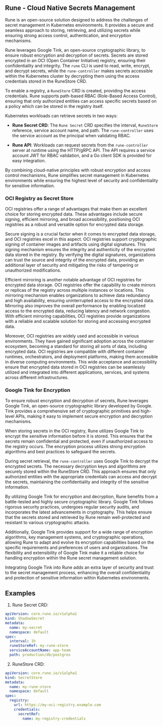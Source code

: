 ## **Rune - Cloud Native Secrets Management**

Rune is an open-source solution designed to address the challenges of secret management in Kubernetes environments. It provides a secure and seamless approach to storing, retrieving, and utilizing secrets while ensuring strong access control, authentication, and encryption mechanisms.

Rune leverages Google Tink, an open-source cryptographic library, to ensure robust encryption and decryption of secrets. Secrets are stored encrypted in an OCI (Open Container Initiative) registry, ensuring their confidentiality and integrity. The `rune` CLI is used to read, write, encrypt, and decrypt secrets, while the `rune-controller` makes secrets accessible within the Kubernetes cluster by decrypting them using the access credentials stored in the RuneStore CRD.

To enable a registry, a `RuneStore` CRD is created, providing the access credentials. Rune supports path-based RBAC (Role-Based Access Control), ensuring that only authorized entities can access specific secrets based on a policy which can be stored in the registry itself.

Kubernetes workloads can retrieve secrets in two ways:

- **Rune Secret CRD**: The `Rune Secret` CRD specifies the interval, `RuneStore` reference, service account name, and path. The `rune-controller` uses the service account as the principal when validating RBAC.

- **Rune API**: Workloads can request secrets from the `rune-controller` server at runtime using the HTTP/gRPC API. The API requires a service account JWT for RBAC validation, and a Go client SDK is provided for easy integration.

By combining cloud-native principles with robust encryption and access control mechanisms, Rune simplifies secret management in Kubernetes environments while ensuring the highest level of security and confidentiality for sensitive information.

### **OCI Registry as Secret Store**
OCI registries offer a range of advantages that make them an excellent choice for storing encrypted data. These advantages include secure signing, efficient mirroring, and broad accessibility, positioning OCI registries as a robust and versatile option for encrypted data storage.

Secure signing is a crucial factor when it comes to encrypted data storage, and OCI registries excel in this aspect. OCI registries support cryptographic signing of container images and artifacts using digital signatures. This signing mechanism ensures the integrity and authenticity of the encrypted data stored in the registry. By verifying the digital signatures, organizations can trust the source and integrity of the encrypted data, providing an additional layer of security and mitigating the risks of tampering or unauthorized modifications.

Efficient mirroring is another notable advantage of OCI registries for encrypted data storage. OCI registries offer the capability to create mirrors or replicas of the registry across multiple instances or locations. This mirroring mechanism enables organizations to achieve data redundancy and high availability, ensuring uninterrupted access to the encrypted data. Mirroring also improves the overall performance by enabling localized access to the encrypted data, reducing latency
and network congestion. With efficient mirroring capabilities, OCI registries provide organizations with a reliable and scalable solution for storing and accessing encrypted data.

Moreover, OCI registries are widely used and accessible in various environments. They have gained significant adoption across the container ecosystem, becoming a standard for storing all sorts of data, including encrypted data. OCI registries are compatible with different container runtimes, orchestrators, and deployment platforms, making them accessible in diverse computing environments. This wide acceptance and accessibility ensure that encrypted data stored in OCI registries can be seamlessly utilized and integrated into different applications, services, and systems across different infrastructures.

### **Google Tink for Encryption**
To ensure robust encryption and decryption of secrets, Rune leverages Google Tink, an open-source cryptographic library developed by Google. Tink provides a comprehensive set of cryptographic primitives and high-level APIs, making it easy to implement secure encryption and decryption mechanisms.

When storing secrets in the OCI registry, Rune utilizes Google Tink to encrypt the sensitive information before it is stored. This ensures that the secrets remain confidential and protected, even if unauthorized access to the registry occurs. The encryption process utilizes strong encryption algorithms and best practices to safeguard the secrets.

During secret retrieval, the `rune-controller` uses Google Tink to decrypt the encrypted secrets. The necessary decryption keys and algorithms are securely stored within the RuneStore CRD. This approach ensures that only authorized entities with the appropriate credentials can access and decrypt the secrets, maintaining the confidentiality and integrity of the sensitive information.

By utilizing Google Tink for encryption and decryption, Rune benefits from a battle-tested and highly secure cryptographic library. Google Tink follows rigorous security practices, undergoes regular security audits, and incorporates the latest advancements in cryptography. This helps ensure that the secrets stored and retrieved by Rune remain well-protected and resistant to various cryptographic attacks.

Additionally, Google Tink provides support for a wide range of encryption algorithms, key management systems, and cryptographic operations, allowing Rune to adapt and evolve its encryption capabilities based on the specific requirements and preferences of users and organizations. The flexibility and extensibility of Google Tink make it a reliable choice for handling encryption within the Rune secret management solution.

Integrating Google Tink into Rune adds an extra layer of security and trust to the secret management process, enhancing the overall confidentiality and protection of sensitive information within Kubernetes environments.

## **Examples**

1. Rune Secret CRD:

```yaml
apiVersion: core.rune.io/v1alpha1
kind: ShadowSecret
metadata:
  name: my-secret
  namespace: default
spec:
  interval: 1h
  runeStoreRef: my-rune-store
  serviceAccountName: app-team
  path: production/db/postgres
```

2. RuneStore CRD:

```yaml
apiVersion: core.rune.io/v1alpha1
kind: SecretStore
metadata:
  name: my-rune-store
  namespace: default
spec:
  registry:
    url: https://my-oci-registry.example.com
    credentials:
      secretRef:
        name: my-registry-credentials
```
